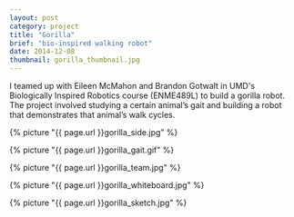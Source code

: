 ```yaml
---
layout: post
category: project
title: "Gorilla"
brief: "bio-inspired walking robot"
date: 2014-12-08
thumbnail: gorilla_thumbnail.jpg
---
```


I teamed up with Eileen McMahon and Brandon Gotwalt in UMD's Biologically Inspired Robotics course (ENME489L) to build a gorilla robot. The project involved studying a certain animal’s gait and building a robot that demonstrates that animal’s walk cycles.


{% picture "{{ page.url }}gorilla_side.jpg" %}

{% picture "{{ page.url }}gorilla_gait.gif" %}

{% picture "{{ page.url }}gorilla_team.jpg" %}

{% picture "{{ page.url }}gorilla_whiteboard.jpg" %}

{% picture "{{ page.url }}gorilla_sketch.jpg" %}
